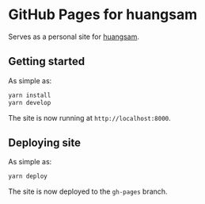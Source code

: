 # GitHub Pages for huangsam

Serves as a personal site for [huangsam](https://github.com/huangsam).

## Getting started

As simple as:

```bash
yarn install
yarn develop
```

The site is now running at `http://localhost:8000`.

## Deploying site

As simple as:

```bash
yarn deploy
```

The site is now deployed to the `gh-pages` branch.
